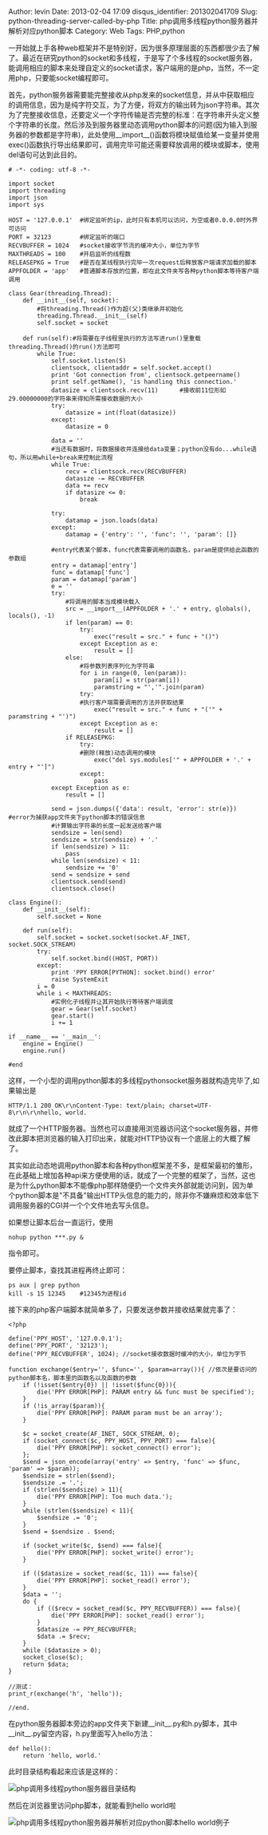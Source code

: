 Author: levin
Date: 2013-02-04 17:09
disqus_identifier: 201302041709
Slug: python-threading-server-called-by-php
Title: php调用多线程python服务器并解析对应python脚本
Category: Web
Tags: PHP,python

一开始就上手各种web框架并不是特别好，因为很多原理层面的东西都很少去了解了。最近在研究python的socket和多线程，于是写了个多线程的socket服务器，能调用相应的脚本来处理自定义的socket请求，客户端用的是php，当然，不一定用php，只要能socket编程即可。<!-- more -->

首先，python服务器需要能完整接收从php发来的socket信息，并从中获取相应的调用信息，因为是纯字符交互，为了方便，将双方的输出转为json字符串。其次为了完整接收信息，还要定义一个字符传输是否完整的标准：在字符串开头定义整个字符串的长度。然后涉及到服务器里动态调用python脚本的问题(因为输入到服务器的参数都是字符串)，此处使用\_\_import\_\_()函数将模块赋值给某一变量并使用exec()函数执行导出结果即可，调用完毕可能还需要释放调用的模块或脚本，使用del语句可达到此目的。

    # -*- coding: utf-8 -*-
    
    import socket
    import threading
    import json
    import sys
    
    HOST = '127.0.0.1'	#绑定监听的ip，此时只有本机可以访问，为空或者0.0.0.0时外界可访问
    PORT = 32123		#绑定监听的端口
    RECVBUFFER = 1024	#socket接收字节流的缓冲大小，单位为字节
    MAXTHREADS = 100	#开启监听的线程数
    RELEASEPKG = True	#是否在某线程执行完毕一次request后释放客户端请求加载的脚本
    APPFOLDER = 'app'	#普通脚本存放的位置，即在此文件夹写各种python脚本等待客户端调用
    
    class Gear(threading.Thread):
    	def __init__(self, socket):
    		#将threading.Thread()作为超(父)类继承并初始化
    		threading.Thread.__init__(self)
    		self.socket = socket
    
    	def run(self):#将需要在子线程里执行的方法写进run()里重载threading.Thread()的run()方法即可
    		while True:
    			self.socket.listen(5)
    			clientsock, clientaddr = self.socket.accept()
    			print 'Got connection from', clientsock.getpeername()
    			print self.getName(), 'is handling this connection.'
    			datasize = clientsock.recv(11)		#接收前11位形如29.00000000的字符串来得知所需接收数据的大小
    			try:
    				datasize = int(float(datasize))
    			except:
    				datasize = 0
    
    			data = ''
    			#当还有数据时，将数据接收并连接给data变量；python没有do...while语句，所以用while+break来控制此流程
    			while True:
    				recv = clientsock.recv(RECVBUFFER)
    				datasize -= RECVBUFFER
    				data += recv
    				if datasize <= 0:
    					break
    
    			try:
    				datamap = json.loads(data)
    			except:
    				datamap = {'entry': '', 'func': '', 'param': []}
    
    			#entry代表某个脚本，func代表需要调用的函数名，param是提供给此函数的参数组
    			entry = datamap['entry']
    			func = datamap['func']
    			param = datamap['param']
    			e = ''
    			try:
    				#将调用的脚本当成模块载入
    				src = __import__(APPFOLDER + '.' + entry, globals(), locals(), -1)
    				if len(param) == 0:
    					try:
    						exec("result = src." + func + "()")
    					except Exception as e:
    						result = []
    				else:
    					#将参数列表序列化为字符串
    					for i in range(0, len(param)):
    						param[i] = str(param[i])
    						paramstring = "','".join(param)
    					try:
    					#执行客户端需要调用的方法并获取结果
    						exec("result = src." + func + "('" + paramstring + "')")
    					except Exception as e:
    						result = []
    				if RELEASEPKG:
    					try:
    					#删除(释放)动态调用的模块
    						exec("del sys.modules['" + APPFOLDER + '.' + entry + "']")
    					except:
    						pass
    			except Exception as e:
    				result = []
    
    			send = json.dumps({'data': result, 'error': str(e)})	#error为捕获app文件夹下python脚本的错误信息
    			#计算输出字符串的长度一起发送给客户端
    			sendsize = len(send)
    			sendsize = str(sendsize) + '.'
    			if len(sendsize) > 11:
    				pass
    			while len(sendsize) < 11:
    				sendsize += '0'
    			send = sendsize + send
    			clientsock.send(send)
    			clientsock.close()
    
    class Engine():
    	def __init__(self):
    		self.socket = None
    
    	def run(self):
    		self.socket = socket.socket(socket.AF_INET, socket.SOCK_STREAM)
    		try:
    			self.socket.bind((HOST, PORT))
    		except:
    			print 'PPY ERROR[PYTHON]: socket.bind() error'
    			raise SystemExit
    		i = 0
    		while i < MAXTHREADS:
    			#实例化子线程并让其开始执行等待客户端调度
    			gear = Gear(self.socket)
    			gear.start()
    			i += 1
    
    if __name__ == '__main__':
    	engine = Engine()
    	engine.run()
    
    #end

这样，一个小型的调用python脚本的多线程pythonsocket服务器就构造完毕了,如果输出是

    HTTP/1.1 200 OK\r\nContent-Type: text/plain; charset=UTF-8\r\n\r\nhello, world.

就成了一个HTTP服务器。当然也可以直接用浏览器访问这个socket服务器，并修改此脚本把浏览器的输入打印出来，就能对HTTP协议有一个底层上的大概了解了。

其实如此动态地调用python脚本和各种python框架差不多，是框架最初的雏形，在此基础上增加各种api来方便使用的话，就成了一个完整的框架了，当然，这也是为什么python脚本不能像php那样随便扔一个文件夹外部就能访问到，因为单个python脚本是"不具备"输出HTTP头信息的能力的，除非你不嫌麻烦和效率低下调用服务器的CGI并一个个文件地去写头信息。

如果想让脚本后台一直运行，使用

    nohup python ***.py &

指令即可。

要停止脚本，查找其进程再终止即可：

    ps aux | grep python
    kill -s 15 12345	#12345为进程id

接下来的php客户端脚本就简单多了，只要发送参数并接收结果就完事了：

    <?php
    
    define('PPY_HOST', '127.0.0.1');
    define('PPY_PORT', '32123');
    define('PPY_RECVBUFFER', 1024);	//socket接收数据时缓冲的大小，单位为字节
    
    function exchange($entry='', $func='', $param=array()){	//依次是要访问的python脚本名，脚本里的函数名以及函数的参数
    	if (!isset($entry{0}) || !isset($func{0})){
    		die('PPY ERROR[PHP]: PARAM entry && func must be specified');
    	}
    	if (!is_array($param)){
    		die('PPY ERROR[PHP]: PARAM param must be an array');
    	}
    
    	$c = socket_create(AF_INET, SOCK_STREAM, 0);
    	if (socket_connect($c, PPY_HOST, PPY_PORT) === false){
    		die('PPY ERROR[PHP]: socket_connect() error');
    	};
    	$send = json_encode(array('entry' => $entry, 'func' => $func, 'param' => $param));
    	$sendsize = strlen($send);
    	$sendsize .= '.';
    	if (strlen($sendsize) > 11){
    		die('PPY ERROR[PHP]: Too much data.');
    	}
    	while (strlen($sendsize) < 11){
    		$sendsize .= '0';
    	}
    	$send = $sendsize . $send;
    
    	if (socket_write($c, $send) === false){
    		die('PPY ERROR[PHP]: socket_write() error');
    	}
    
    	if (($datasize = socket_read($c, 11)) === false){
    		die('PPY ERROR[PHP]: socket_read() error');
    	}
    	$data = '';
    	do {
    		if (($recv = socket_read($c, PPY_RECVBUFFER)) === false){
    			die('PPY ERROR[PHP]: socket_read() error');
    		}
    		$datasize -= PPY_RECVBUFFER;
    		$data .= $recv;
    	}
    	while ($datasize > 0);
    	socket_close($c);
    	return $data;
    }
    
    //测试：
    print_r(exchange('h', 'hello'));
    
    //end.

在python服务器脚本旁边的app文件夹下新建\_\_init\_\_.py和h.py脚本，其中\_\_init\_\_.py留空内容，h.py里面写入hello方法：

    def hello():
	    return 'hello, world.'

此时目录结构看起来应该是这样的：

![php调用多线程python服务器目录结构](http://ww4.sinaimg.cn/large/0069yvRGgw1etc589uywnj30a004ft8m.jpg)

然后在浏览器里访问php脚本，就能看到hello world啦

![php调用多线程python服务器并解析对应python脚本hello world例子](http://ww4.sinaimg.cn/large/0069yvRGgw1etc58asrm6j30b007d0sv.jpg)
